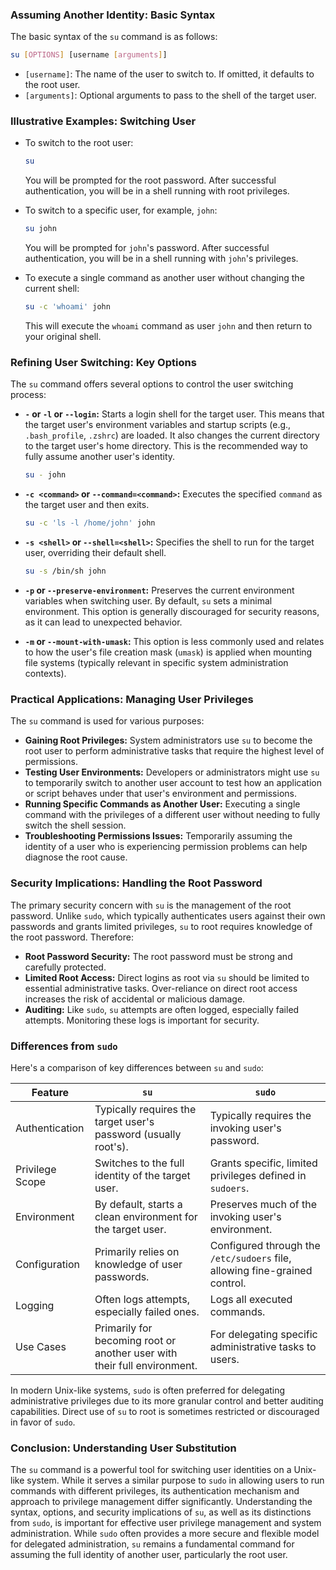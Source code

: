 ### Assuming Another Identity: Basic Syntax

The basic syntax of the `su` command is as follows:

```bash
su [OPTIONS] [username [arguments]]
```

- `[username]`: The name of the user to switch to. If omitted, it defaults to the root user.
- `[arguments]`: Optional arguments to pass to the shell of the target user.

### Illustrative Examples: Switching User

- To switch to the root user:

  ```bash
  su
  ```

  You will be prompted for the root password. After successful authentication, you will be in a shell running with root privileges.

- To switch to a specific user, for example, `john`:

  ```bash
  su john
  ```

  You will be prompted for `john`'s password. After successful authentication, you will be in a shell running with `john`'s privileges.

- To execute a single command as another user without changing the current shell:

  ```bash
  su -c 'whoami' john
  ```

  This will execute the `whoami` command as user `john` and then return to your original shell.

### Refining User Switching: Key Options

The `su` command offers several options to control the user switching process:

- **`-` or `-l` or `--login`:** Starts a login shell for the target user. This means that the target user's environment variables and startup scripts (e.g., `.bash_profile`, `.zshrc`) are loaded. It also changes the current directory to the target user's home directory. This is the recommended way to fully assume another user's identity.

  ```bash
  su - john
  ```

- **`-c <command>` or `--command=<command>`:** Executes the specified `command` as the target user and then exits.

  ```bash
  su -c 'ls -l /home/john' john
  ```

- **`-s <shell>` or `--shell=<shell>`:** Specifies the shell to run for the target user, overriding their default shell.

  ```bash
  su -s /bin/sh john
  ```

- **`-p` or `--preserve-environment`:** Preserves the current environment variables when switching user. By default, `su` sets a minimal environment. This option is generally discouraged for security reasons, as it can lead to unexpected behavior.

- **`-m` or `--mount-with-umask`:** This option is less commonly used and relates to how the user's file creation mask (`umask`) is applied when mounting file systems (typically relevant in specific system administration contexts).

### Practical Applications: Managing User Privileges

The `su` command is used for various purposes:

- **Gaining Root Privileges:** System administrators use `su` to become the root user to perform administrative tasks that require the highest level of permissions.
- **Testing User Environments:** Developers or administrators might use `su` to temporarily switch to another user account to test how an application or script behaves under that user's environment and permissions.
- **Running Specific Commands as Another User:** Executing a single command with the privileges of a different user without needing to fully switch the shell session.
- **Troubleshooting Permissions Issues:** Temporarily assuming the identity of a user who is experiencing permission problems can help diagnose the root cause.

### Security Implications: Handling the Root Password

The primary security concern with `su` is the management of the root password. Unlike `sudo`, which typically authenticates users against their own passwords and grants limited privileges, `su` to root requires knowledge of the root password. Therefore:

- **Root Password Security:** The root password must be strong and carefully protected.
- **Limited Root Access:** Direct logins as root via `su` should be limited to essential administrative tasks. Over-reliance on direct root access increases the risk of accidental or malicious damage.
- **Auditing:** Like `sudo`, `su` attempts are often logged, especially failed attempts. Monitoring these logs is important for security.

### Differences from `sudo`

Here's a comparison of key differences between `su` and `sudo`:

| Feature         | `su`                                                                     | `sudo`                                                                     |
| --------------- | ------------------------------------------------------------------------ | -------------------------------------------------------------------------- |
| Authentication  | Typically requires the target user's password (usually root's).          | Typically requires the invoking user's password.                           |
| Privilege Scope | Switches to the full identity of the target user.                        | Grants specific, limited privileges defined in `sudoers`.                  |
| Environment     | By default, starts a clean environment for the target user.              | Preserves much of the invoking user's environment.                         |
| Configuration   | Primarily relies on knowledge of user passwords.                         | Configured through the `/etc/sudoers` file, allowing fine-grained control. |
| Logging         | Often logs attempts, especially failed ones.                             | Logs all executed commands.                                                |
| Use Cases       | Primarily for becoming root or another user with their full environment. | For delegating specific administrative tasks to users.                     |

In modern Unix-like systems, `sudo` is often preferred for delegating administrative privileges due to its more granular control and better auditing capabilities. Direct use of `su` to root is sometimes restricted or discouraged in favor of `sudo`.

### Conclusion: Understanding User Substitution

The `su` command is a powerful tool for switching user identities on a Unix-like system. While it serves a similar purpose to `sudo` in allowing users to run commands with different privileges, its authentication mechanism and approach to privilege management differ significantly. Understanding the syntax, options, and security implications of `su`, as well as its distinctions from `sudo`, is important for effective user privilege management and system administration. While `sudo` often provides a more secure and flexible model for delegated administration, `su` remains a fundamental command for assuming the full identity of another user, particularly the root user.
